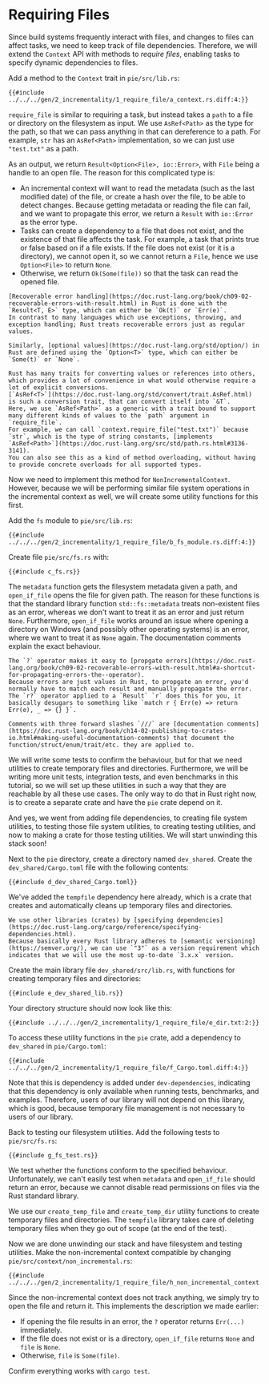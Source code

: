# Requiring Files

Since build systems frequently interact with files, and changes to files can affect tasks, we need to keep track of file dependencies.
Therefore, we will extend the `Context` API with methods to *require files*, enabling tasks to specify dynamic dependencies to files.

Add a method to the `Context` trait in `pie/src/lib.rs`:

```rust,customdiff
{{#include ../../../gen/2_incrementality/1_require_file/a_context.rs.diff:4:}}
```

`require_file` is similar to requiring a task, but instead takes a `path` to a file or directory on the filesystem as input.
We use `AsRef<Path>` as the type for the path, so that we can pass anything in that can dereference to a path.
For example, `str` has an `AsRef<Path>` implementation, so we can just use `"test.txt"` as a path.

As an output, we return `Result<Option<File>, io::Error>`, with `File` being a handle to an open file.
The reason for this complicated type is:

* An incremental context will want to read the metadata (such as the last modified date) of the file, or create a hash over the file, to be able to detect changes. Because getting metadata or reading the file can fail, and we want to propagate this error, we return a `Result` with `io::Error` as the error type.
* Tasks can create a dependency to a file that does not exist, and the existence of that file affects the task. For example, a task that prints true or false based on if a file exists. If the file does not exist (or it is a directory), we cannot open it, so we cannot return a `File`, hence we use `Option<File>` to return `None`.
* Otherwise, we return `Ok(Some(file))` so that the task can read the opened file.

```admonish info title="Rust Help" collapsible=true
[Recoverable error handling](https://doc.rust-lang.org/book/ch09-02-recoverable-errors-with-result.html) in Rust is done with the `Result<T, E>` type, which can either be `Ok(t)` or `Err(e)`.
In contrast to many languages which use exceptions, throwing, and exception handling; Rust treats recoverable errors just as regular values.

Similarly, [optional values](https://doc.rust-lang.org/std/option/) in Rust are defined using the `Option<T>` type, which can either be `Some(t)` or `None`.

Rust has many traits for converting values or references into others, which provides a lot of convenience in what would otherwise require a lot of explicit conversions.
[`AsRef<T>`](https://doc.rust-lang.org/std/convert/trait.AsRef.html) is such a conversion trait, that can convert itself into `&T`. 
Here, we use `AsRef<Path>` as a generic with a trait bound to support many different kinds of values to the `path` argument in `require_file`.
For example, we can call `context.require_file("test.txt")` because `str`, which is the type of string constants, [implements `AsRef<Path>`](https://doc.rust-lang.org/src/std/path.rs.html#3136-3141).
You can also see this as a kind of method overloading, without having to provide concrete overloads for all supported types.
```

Now we need to implement this method for `NonIncrementalContext`.
However, because we will be performing similar file system operations in the incremental context as well, we will create some utility functions for this first.

Add the `fs` module to `pie/src/lib.rs`:

```rust,customdiff
{{#include ../../../gen/2_incrementality/1_require_file/b_fs_module.rs.diff:4:}}
```

Create file `pie/src/fs.rs` with:

```rust,
{{#include c_fs.rs}}
```

The `metadata` function gets the filesystem metadata given a path, and `open_if_file` opens the file for given path.
The reason for these functions is that the standard library function `std::fs::metadata` treats non-existent files as an error, whereas we don't want to treat it as an error and just return `None`.
Furthermore, `open_if_file` works around an issue where opening a directory on Windows (and possibly other operating systems) is an error, where we want to treat it as `None` again.
The documentation comments explain the exact behaviour.

```admonish info title="Rust Help" collapsible=true
The `?` operator makes it easy to [propgate errors](https://doc.rust-lang.org/book/ch09-02-recoverable-errors-with-result.html#a-shortcut-for-propagating-errors-the--operator).
Because errors are just values in Rust, to propgate an error, you'd normally have to match each result and manually propagate the error.
The `r?` operator applied to a `Result` `r` does this for you, it basically desugars to something like `match r { Err(e) => return Err(e), _ => {} }`.

Comments with three forward slashes `///` are [documentation comments](https://doc.rust-lang.org/book/ch14-02-publishing-to-crates-io.html#making-useful-documentation-comments) that document the function/struct/enum/trait/etc. they are applied to.
```

We will write some tests to confirm the behaviour, but for that we need utilities to create temporary files and directories.
Furthermore, we will be writing more unit tests, integration tests, and even benchmarks in this tutorial, so we will set up these utilities in such a way that they are reachable by all these use cases.
The only way to do that in Rust right now, is to create a separate crate and have the `pie` crate depend on it.

And yes, we went from adding file dependencies, to creating file system utilities, to testing those file system utilities, to creating testing utilities, and now to making a crate for those testing utilities.
We will start unwinding this stack soon!

Next to the `pie` directory, create a directory named `dev_shared`.
Create the `dev_shared/Cargo.toml` file with the following contents:

```toml,
{{#include d_dev_shared_Cargo.toml}}
```

We've added the `tempfile` dependency here already, which is a crate that creates and automatically cleans up temporary files and directories.

```admonish info title="Rust Help" collapsible=true
We use other libraries (crates) by [specifying dependencies](https://doc.rust-lang.org/cargo/reference/specifying-dependencies.html).
Because basically every Rust library adheres to [semantic versioning](https://semver.org/), we can use `"3"` as a version requirement which indicates that we will use the most up-to-date `3.x.x` version.
```

Create the main library file `dev_shared/src/lib.rs`, with functions for creating temporary files and directories:

```rust,
{{#include e_dev_shared_lib.rs}}
```

Your directory structure should now look like this:

```
{{#include ../../../gen/2_incrementality/1_require_file/e_dir.txt:2:}}
```

To access these utility functions in the `pie` crate, add a dependency to `dev_shared` in `pie/Cargo.toml`:

```toml,customdiff,
{{#include ../../../gen/2_incrementality/1_require_file/f_Cargo.toml.diff:4:}}
```

Note that this is dependency is added under `dev-dependencies`, indicating that this dependency is only available when running tests, benchmarks, and examples.
Therefore, users of our library will not depend on this library, which is good, because temporary file management is not necessary to users of our library.

Back to testing our filesystem utilities.
Add the following tests to `pie/src/fs.rs`:

```rust,
{{#include g_fs_test.rs}}
```

We test whether the functions conform to the specified behaviour.
Unfortunately, we can't easily test when `metadata` and `open_if_file` should return an error, because we cannot disable read permissions on files via the Rust standard library.

We use our `create_temp_file` and `create_temp_dir` utility functions to create temporary files and directories.
The `tempfile` library takes care of deleting temporary files when they go out of scope (at the end of the test).

Now we are done unwinding our stack and have filesystem and testing utilities.
Make the non-incremental context compatible by changing `pie/src/context/non_incremental.rs`:

```rust,customdiff
{{#include ../../../gen/2_incrementality/1_require_file/h_non_incremental_context.rs.diff:4:}}
```

Since the non-incremental context does not track anything, we simply try to open the file and return it.
This implements the description we made earlier:

* If opening the file results in an error, the `?` operator returns `Err(...)` immediately.
* If the file does not exist or is a directory, `open_if_file` returns `None` and `file` is `None`.
* Otherwise, `file` is `Some(file)`.

Confirm everything works with `cargo test`.

